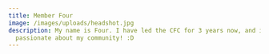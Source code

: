 ```yaml
---
title: Member Four
image: /images/uploads/headshot.jpg
description: My name is Four. I have led the CFC for 3 years now, and im so
  passionate about my community! :D
---
```


